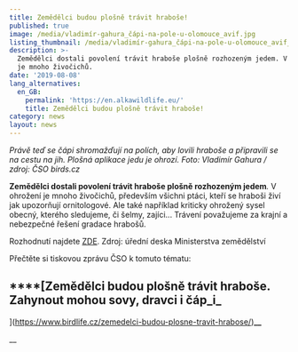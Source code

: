 ```yaml
---
title: Zemědělci budou plošně trávit hraboše!
published: true
image: /media/vladimír-gahura_čápi-na-pole-u-olomouce_avif.jpg
listing_thumbnail: /media/vladimír-gahura_čápi-na-pole-u-olomouce_avif_274.jpg
description: >-
  Zemědělci dostali povolení trávit hraboše plošně rozhozeným jedem. V ohrožení
  je mnoho živočichů.
date: '2019-08-08'
lang_alternatives:
  en_GB:
    permalink: 'https://en.alkawildlife.eu/'
    title: Zemědělci budou plošně trávit hraboše!
category: news
layout: news
---
```

_Právě teď se čápi shromažďují na polích, aby lovili hraboše a připravili se na cestu na jih. Plošná aplikace jedu je ohrozí. Foto: Vladimír Gahura / zdroj: ČSO birds.cz_

**Zemědělci dostali povolení trávit hraboše plošně rozhozeným jedem**_._ V ohrožení je mnoho živočichů, především všichni ptáci, kteří se hraboši živí jak upozorňují ornitologové. Ale také například kriticky ohrožený sysel obecný, kterého sledujeme, či šelmy, zajíci... Trávení považujeme za krajní a nebezpečné řešení gradace hrabošů. 

Rozhodnutí najdete [ZDE](http://eagri.cz/public/web/file/630375/Stutox_II_narizeni_UKZUZ_plosna_aplikace.pdf). Zdroj: úřední deska Ministerstva zemědělství

Přečtěte si tiskovou zprávu ČSO k tomuto tématu:

## ****[**Zemědělci budou plošně trávit hraboše. Zahynout mohou sovy, dravci i čáp_i_**](https://www.birdlife.cz/zemedelci-budou-plosne-travit-hrabose/)**__**

__
